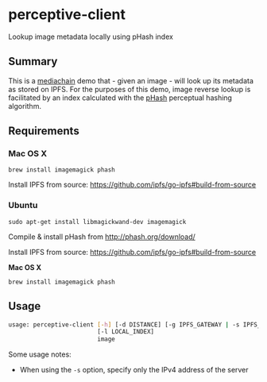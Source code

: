 # perceptive-client

Lookup image metadata locally using pHash index

## Summary

This is a [mediachain](https://medium.com/mine-labs/mediachain-483f49cbe37a)
demo that - given an image - will look up its metadata as stored on IPFS. For
the purposes of this demo, image reverse lookup is facilitated by an index
calculated with the [pHash](http://phash.org/) perceptual hashing algorithm.

## Requirements

### Mac OS X

`brew install imagemagick phash`

Install IPFS from source: https://github.com/ipfs/go-ipfs#build-from-source

### Ubuntu

`sudo apt-get install libmagickwand-dev imagemagick`

Compile & install pHash from http://phash.org/download/

Install IPFS from source: https://github.com/ipfs/go-ipfs#build-from-source

**Mac OS X**

`brew install imagemagick phash`

## Usage

```bash
usage: perceptive-client [-h] [-d DISTANCE] [-g IPFS_GATEWAY | -s IPFS_SERVER]
                         [-l LOCAL_INDEX]
                         image
```

Some usage notes:

- When using the `-s` option, specify only the IPv4 address of the server
